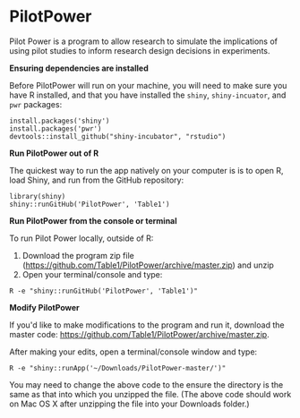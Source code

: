PilotPower
==========

Pilot Power is a program to allow research to simulate the implications of using pilot studies to inform research design decisions in experiments.

**Ensuring dependencies are installed**

Before PilotPower will run on your machine, you will need to make sure you have R installed, and that you have installed the ```shiny```, ```shiny-incuator```, and ```pwr``` packages:

```
install.packages('shiny')
install.packages('pwr')
devtools::install_github("shiny-incubator", "rstudio")
```

**Run PilotPower out of R**

The quickest way to run the app natively on your computer is is to open R, load Shiny, and run from the GitHub repository:

```
library(shiny)
shiny::runGitHub('PilotPower', 'Table1')
```

**Run PilotPower from the console or terminal**

To run Pilot Power locally, outside of R:

1. Download the program zip file (https://github.com/Table1/PilotPower/archive/master.zip) and unzip
2. Open your terminal/console and type:

  ```
  R -e "shiny::runGitHub('PilotPower', 'Table1')"
  ```

**Modify PilotPower**

If you'd like to make modifications to the program and run it, download the master code:  https://github.com/Table1/PilotPower/archive/master.zip. 

After making your edits, open a terminal/console window and type:

```
R -e "shiny::runApp('~/Downloads/PilotPower-master/')"
```

You may need to change the above code to the ensure the directory is the same as that into which you unzipped the file. (The above code should work on Mac OS X after unzipping the file into your Downloads folder.)
